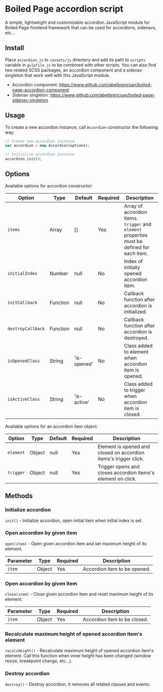 # Boiled Page accordion script

A simple, lightweight and customizable accordion JavaScript module for Boiled Page frontend framework that can be used for accordions, sidenavs, etc...

## Install

Place `accordion.js` to `/assets/js` directory and add its path to `scripts` variable in `gulpfile.js` to be combined with other scripts. You can also find two related SCSS packages, an accordion component and a sidenav singleton that work well with this JavaScript module.

- Accordion component: <https://www.github.com/abelbrencsan/boiled-page-accordion-component>
- Sidenav singleton: <https://www.github.com/abelbrencsan/boiled-page-sidenav-singleton>

## Usage

To create a new accordion instance, call `Accordion` constructor the following way:

```js
// Create new accordion instance
var accordion = new Accordion(options);

// Initialize accordion instance
accordion.init();
```

## Options

Available options for accordion constructor:

Option| Type | Default | Required | Description
------|------|---------|----------|------------
`items` | Array | [] | Yes | Array of accordion items. `trigger` and `element` properties must be defined for each item.
`initialIndex` | Number | null | No | Index of initially opened accordion item.
`initCallback` | Function | null | No | Callback function after accordion is initialized.
`destroyCallback` | Function | null | No | Callback function after accordion is destroyed.
`isOpenedClass` | String | 'is-opened' | No | Class added to element when accordion item is opened.
`isActiveClass` | String | 'is-active' | No | Class added to trigger when accordion item is closed.

Available options for an accordion item object:

Option| Type | Default | Required | Description
------|------|---------|----------|------------
`element` | Object | null | Yes | Element is opened and closed on accordion items's trigger click.
`trigger` | Object | null | Yes | Trigger opens and closes accordion items's element on click.

## Methods

### Initialize accordion

`init()` - Initialize accordion, open initial item when initial index is set.

### Open accordion by given item

`open(item)` - Open given accordion item and set maximum height of its element.

Parameter | Type | Required | Description
----------|------|----------|------------
`item` | Object | Yes | Accordion item to be opened.

### Open accordion by given item

`close(item)` - Close given accordion item and reset maximum height of its element.

Parameter | Type | Required | Description
----------|------|----------|------------
`item` | Object | Yes | Accordion item to be closed.

### Recalculate maximum height of opened accordion item's element

`recalcHeight()` - Recalculate maximum height of opened accordion item's element. Call this function when inner height has been changed (window resize, breakpoint change, etc...).

### Destroy accordion

`destroy()` - Destroy accordion. It removes all related classes and events.